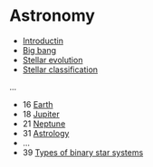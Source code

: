 ﻿# Astronomy

- [Introductin](introduction)
- [Big bang](big-bang)
- [Stellar evolution](stellar-evolution)
- [Stellar classification](stellar-classification)

...

- 16 [Earth](earth)
- 18 [Jupiter](jupiter)
- 21 [Neptune](neptune)
- 31 [Astrology](astrology)
- ...
- 39 [Types of binary star systems](types-of-binary-star-systems)